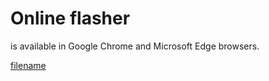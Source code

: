 
# Online flasher
  
is available in Google Chrome and Microsoft Edge browsers.  
  
[filename](flasher/index.html ':include :type=iframe')
